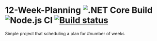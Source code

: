 # 12-Week-Planning ![.NET Core Build](https://github.com/MustaMohamed/12-Week-Planning/workflows/.NET%20Core/badge.svg) ![Node.js CI](https://github.com/MustaMohamed/12-Week-Planning/workflows/Node.js%20CI/badge.svg) [![Build status](https://dev.azure.com/Mustafa-Mohamed/Products%20Catalog/_apis/build/status/weeksplanning-test%20-%20CI)](https://dev.azure.com/Mustafa-Mohamed/Products%20Catalog/_build/latest?definitionId=1)
Simple project that scheduling a plan for #number of weeks
